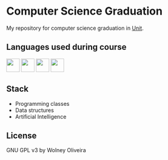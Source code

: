 # Computer Science Graduation
My repository for computer science graduation in [Unit](https://unit.br/).

## Languages used during course
<div align="left">
    <img 
        src="https://cdn.jsdelivr.net/gh/devicons/devicon/icons/python/python-original.svg"
        width=35 
        height=35
    />
    <img 
        src="https://cdn.jsdelivr.net/gh/devicons/devicon/icons/java/java-original.svg"
        width=35 
        height=35
    /> 
    <img 
        src="https://cdn.jsdelivr.net/gh/devicons/devicon/icons/r/r-original.svg"
        width=35 
        height=35
    /> 
    <img 
        src="https://cdn.jsdelivr.net/gh/devicons/devicon/icons/jupyter/jupyter-original-wordmark.svg"
        height=35
    /> 
  <br>
</div>

## Stack
- Programming classes
- Data structures
- Artificial Intelligence

## License
GNU GPL v3 by Wolney Oliveira